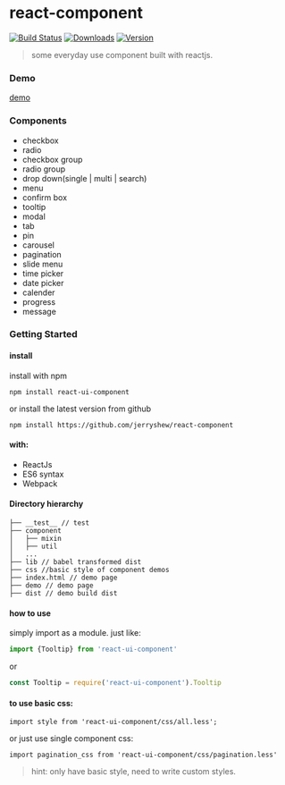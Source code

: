 # react-component

[![Build Status](https://travis-ci.org/jerryshew/react-component.svg?branch=master)](https://travis-ci.org/jerryshew/react-component)
[![Downloads](https://img.shields.io/npm/dt/react-ui-component.svg)](https://www.npmjs.com/package/react-ui-component)
[![Version](https://img.shields.io/npm/v/react-ui-component.svg)](https://www.npmjs.com/package/react-ui-component)

>some everyday use component built with reactjs.

### Demo

[demo](http://imiao.in)

 
### Components
 
* checkbox
* radio
* checkbox group
* radio group
* drop down(single | multi | search)
* menu
* confirm box
* tooltip
* modal
* tab
* pin
* carousel
* pagination
* slide menu
* time picker  
* date picker  
* calender
* progress
* message

### Getting Started

#### install

install with npm

```
npm install react-ui-component
```

or install the latest version from github

```
npm install https://github.com/jerryshew/react-component
```

#### with:

* ReactJs
* ES6 syntax
* Webpack

#### Directory hierarchy

```
├── __test__ // test
├── component
│   ├── mixin
│   ├── util
│   ...
├── lib // babel transformed dist
├── css //basic style of component demos
├── index.html // demo page
├── demo // demo page
├── dist // demo build dist 

```

#### how to use  

simply import as a module. just like:

```javascript
import {Tooltip} from 'react-ui-component'
```

or  
```javascript
const Tooltip = require('react-ui-component').Tooltip
```

#### to use basic css:  

```
import style from 'react-ui-component/css/all.less';
```
or just use single component css:

```
import pagination_css from 'react-ui-component/css/pagination.less'
```

> hint: only have basic style, need to write custom styles.

